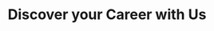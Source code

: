 ---
title: Discover your Career with Us
layout: internship
draft: false
plans:
- title: MERN Stack Intern
  subtitle: "Location: Remote"
  Duration: 1 month
  features:
    - Total 3 project will be given 
    - Complete atleast 1 project to get Certificate
    - Complete all project to win swags
  button:
    label: Enrol now
    link: "https://docs.google.com/forms/d/e/1FAIpQLSdDFIPh6ZqW0tdqh3WpKFkjgwooY5xGrEEL4LfOpacM-P62SQ/viewform?usp=sf_link"

- title: Java Development Intern
  subtitle: "Location: Remote" 
  
  Duration: 1 month
  recommended: true
  features:
    - Total 3 project will be given 
    - Complete atleast 1 project to get Certificate
    - Complete all project to win swags
  button:
    label: Enrol now
    link: "https://docs.google.com/forms/d/e/1FAIpQLSdDFIPh6ZqW0tdqh3WpKFkjgwooY5xGrEEL4LfOpacM-P62SQ/viewform?usp=sf_link"

- title: Web Developement Intern
  subtitle: "Location: Remote"
  Duration: 1 month
  features:
    - Total 3 project will be given 
    - Complete atleast 1 project to get Certificate
    - Complete all project to win swags
  button:
    label: Enrol now
    link: "https://docs.google.com/forms/d/e/1FAIpQLSdDFIPh6ZqW0tdqh3WpKFkjgwooY5xGrEEL4LfOpacM-P62SQ/viewform?usp=sf_link"

- title: Android Development Intern
  subtitle: "Location: Remote"
  Duration: 1 month
  features:
    - Total 3 project will be given 
    - Complete atleast 1 project to get Certificate
    - Complete all project to win swags
  button:
    label: Enrol now
    link: "https://docs.google.com/forms/d/e/1FAIpQLSdDFIPh6ZqW0tdqh3WpKFkjgwooY5xGrEEL4LfOpacM-P62SQ/viewform?usp=sf_link"

- title: Data Analysist Intern
  subtitle: "Location: Remote"
  Duration: 1 month
  features:
    - Total 3 project will be given 
    - Complete atleast 1 project to get Certificate
    - Complete all project to win swags
  button:
    label: Enrol now
    link: "https://docs.google.com/forms/d/e/1FAIpQLSdDFIPh6ZqW0tdqh3WpKFkjgwooY5xGrEEL4LfOpacM-P62SQ/viewform?usp=sf_link"

- title: C++ Development Intern
  subtitle: "Location: Remote"
  Duration: 1 month
  features:
    - Total 3 project will be given 
    - Complete atleast 1 project to get Certificate
    - Complete all project to win swags
  button:
    label: Enrol now
    link: "https://docs.google.com/forms/d/e/1FAIpQLSdDFIPh6ZqW0tdqh3WpKFkjgwooY5xGrEEL4LfOpacM-P62SQ/viewform?usp=sf_link"

- title: Python Development Intern
  subtitle: "Location: Remote"
  Duration: 1 month
  features:
    - Total 3 project will be given 
    - Complete atleast 1 project to get Certificate
    - Complete all project to win swags
  button:
    label: Enrol now
    link: "https://docs.google.com/forms/d/e/1FAIpQLSdDFIPh6ZqW0tdqh3WpKFkjgwooY5xGrEEL4LfOpacM-P62SQ/viewform?usp=sf_link"


    
---